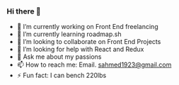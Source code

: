 ### Hi there 👋

- 🔭 I’m currently working on Front End freelancing
- 🌱 I’m currently learning roadmap.sh
- 👯 I’m looking to collaborate on Front End Projects
- 🤔 I’m looking for help with React and Redux
- 💬 Ask me about my passions
- 📫 How to reach me: Email. sahmed1923@gmail.com
- ⚡ Fun fact: I can bench 220lbs

